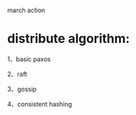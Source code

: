 march action

# distribute algorithm:

1、basic paxos

2、raft

3、gossip

4、consistent hashing










